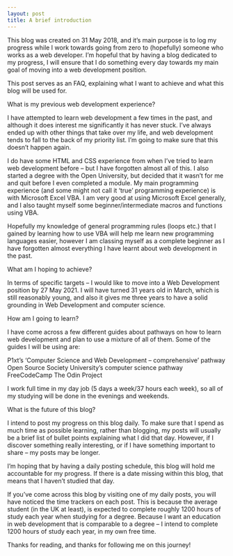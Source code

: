 ```yaml
---
layout: post
title: A brief introduction
---
```


This blog was created on 31 May 2018, and it’s main purpose is to log my progress while I work towards going from zero to (hopefully) someone who works as a web developer. I’m hopeful that by having a blog dedicated to my progress, I will ensure that I do something every day towards my main goal of moving into a web development position. 

This post serves as an FAQ, explaining what I want to achieve and what this blog will be used for.

What is my previous web development experience?

I have attempted to learn web development a few times in the past, and although it does interest me significantly it has never stuck. I’ve always ended up with other things that take over my life, and web development tends to fall to the back of my priority list. I’m going to make sure that this doesn’t happen again.

I do have some HTML and CSS experience from when I’ve tried to learn web development before – but I have forgotten almost all of this. I also started a degree with the Open University, but decided that it wasn’t for me and quit before I even completed a module. My main programming experience (and some might not call it ‘true’ programming experience) is with Microsoft Excel VBA. I am very good at using Microsoft Excel generally, and I also taught myself some beginner/intermediate macros and functions using VBA. 

Hopefully my knowledge of general programming rules (loops etc.) that I gained by learning how to use VBA will help me learn new programming languages easier, however I am classing myself as a complete beginner as I have forgotten almost everything I have learnt about web development in the past.

What am I hoping to achieve?

In terms of specific targets – I would like to move into a Web Development position by 27 May 2021. I will have turned 31 years old in March, which is still reasonably young, and also it gives me three years to have a solid grounding in Web Development and computer science. 

How am I going to learn?

I have come across a few different guides about pathways on how to learn web development and plan to use a mixture of all of them. Some of the guides I will be using are:

P1xt’s ‘Computer Science and Web Development – comprehensive’ pathway
Open Source Society University’s computer science pathway
FreeCodeCamp
The Odin Project

I work full time in my day job (5 days a week/37 hours each week), so all of my studying will be done in the evenings and weekends.

What is the future of this blog?

I intend to post my progress on this blog daily. To make sure that I spend as much time as possible learning, rather than blogging, my posts will usually be a brief list of bullet points explaining what I did that day. However, if I discover something really interesting, or if I have something important to share – my posts may be longer. 

I’m hoping that by having a daily posting schedule, this blog will hold me accountable for my progress. If there is a date missing within this blog, that means that I haven’t studied that day.

If you’ve come across this blog by visiting one of my daily posts, you will have noticed the time trackers on each post. This is because the average student (in the UK at least), is expected to complete roughly 1200 hours of study each year when studying for a degree. Because I want an education in web development that is comparable to a degree – I intend to complete 1200 hours of study each year, in my own free time. 

Thanks for reading, and thanks for following me on this journey!
